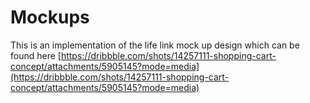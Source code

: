 ﻿# Mockups

This is an implementation of the life link mock up design which can be found here [https://dribbble.com/shots/14257111-shopping-cart-concept/attachments/5905145?mode=media](https://dribbble.com/shots/14257111-shopping-cart-concept/attachments/5905145?mode=media)
